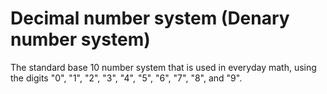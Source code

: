 # Decimal number system (Denary number system)

The standard base 10 number system that is used in everyday math, using the digits "0", "1", "2", "3", "4", "5", "6", "7", "8", and "9".
